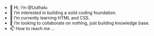 - 👋 Hi, I’m @Uuthalu
- 👀 I’m interested in building a solid coding foundation.
- 🌱 I’m currently learning HTML and CSS.
- 💞️ I’m looking to collaborate on nothing, just building knowledge base.
- 📫 How to reach me ...

<!---
Uuthalu/Uuthalu is a ✨ special ✨ repository because its `README.md` (this file) appears on your GitHub profile.
You can click the Preview link to take a look at your changes.
--->
